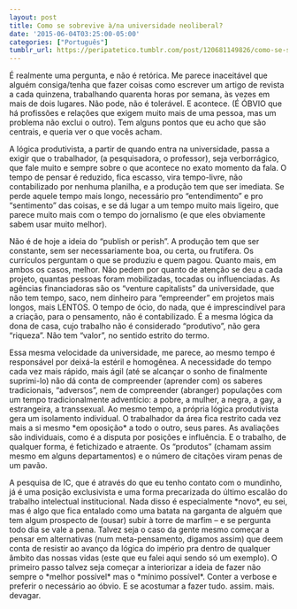 ```yaml
---
layout: post
title: Como se sobrevive à/na universidade neoliberal?
date: '2015-06-04T03:25:00-05:00'
categories: ["Português"]
tumblr_url: https://peripatetico.tumblr.com/post/120681149826/como-se-sobrevive-%C3%A0na-universidade-neoliberal
---
```

É realmente uma pergunta, e não é retórica. Me parece inaceitável que alguém consiga/tenha que fazer coisas como escrever um artigo de revista a cada quinzena, trabalhando quarenta horas por semana, às vezes em mais de dois lugares. Não pode, não é tolerável. E acontece. (É ÓBVIO que há profissões e relações que exigem muito mais de uma pessoa, mas um problema não exclui o outro). Tem alguns pontos que eu acho que são centrais, e queria ver o que vocês acham.

A lógica produtivista, a partir de quando entra na universidade, passa a exigir que o trabalhador, (a pesquisadora, o professor), seja verborrágico, que fale muito e sempre sobre o que acontece no exato momento da fala. O tempo de pensar é reduzido, fica escasso, vira tempo-livre, não contabilizado por nenhuma planilha, e a produção tem que ser imediata. Se perde aquele tempo mais longo, necessário pro “entendimento” e pro “sentimento” das coisas, e se dá lugar a um tempo muito mais ligeiro, que parece muito mais com o tempo do jornalismo (e que eles obviamente sabem usar muito melhor).

Não é de hoje a ideia do “publish or perish”. A produção tem que ser constante, sem ser necessariamente boa, ou certa, ou frutífera. Os currículos perguntam o que se produziu e quem pagou. Quanto mais, em ambos os casos, melhor. Não pedem por quanto de atenção se deu a cada projeto, quantas pessoas foram mobilizadas, tocadas ou influenciadas. As agências financiadoras são os “venture capitalists” da universidade, que não tem tempo, saco, nem dinheiro para “empreender” em projetos mais longos, mais LENTOS. O tempo de ócio, do nada, que é imprescindível para a criação, para o pensamento, não é contabilizado. É a mesma lógica da dona de casa, cujo trabalho não é considerado “produtivo”, não gera “riqueza”. Não tem “valor”, no sentido estrito do termo.

Essa mesma velocidade da universidade, me parece, ao mesmo tempo é responsável por deixá-la estéril e homogênea. A necessidade do tempo cada vez mais rápido, mais ágil (até se alcançar o sonho de finalmente suprimi-lo) não dá conta de compreender (aprender com) os saberes tradicionais, “adversos”, nem de compreender (abranger) populações com um tempo tradicionalmente adventício: a pobre, a mulher, a negra, a gay, a estrangeira, a transsexual. Ao mesmo tempo, a própria lógica produtivista gera um isolamento individual. O trabalhador da área fica restrito cada vez mais a si mesmo \*em oposição\* a todo o outro, seus pares. As avaliações são individuais, como é a disputa por posições e influência. E o trabalho, de qualquer forma, é fetichizado e atraente. Os “produtos” (chamam assim mesmo em alguns departamentos) e o número de citações viram penas de um pavão.

A pesquisa de IC, que é através do que eu tenho contato com o mundinho, já é uma posição exclusivista e uma forma precarizada do último escalão do trabalho intelectual institucional. Nada disso é especialmente \*novo\*, eu sei, mas é algo que fica entalado como uma batata na garganta de alguém que tem algum prospecto de (ousar) subir à torre de marfim – e se pergunta todo dia se vale a pena. Talvez seja o caso da gente mesmo começar a pensar em alternativas (num meta-pensamento, digamos assim) que deem conta de resistir ao avanço da lógica do império pra dentro de qualquer âmbito das nossas vidas (este que eu falei aqui sendo só um exemplo). O primeiro passo talvez seja começar a interiorizar a ideia de fazer não sempre o \*melhor possível\* mas o \*mínimo possível\*. Conter a verbose e preferir o necessário ao óbvio. E se acostumar a fazer tudo. assim. mais. devagar.

